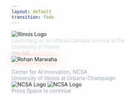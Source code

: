 ```yaml
---
layout: default
transition: fade
---
```


<!-- # Illinois Chat
## Your AI Teaching & Learning Assistant -->

<!-- Theme Toggle Component -->
<ThemeToggle />

<div class="flex flex-col h-full">
  <!-- Illinois Chat Logo Container -->
  <div class="flex self-center items-center justify-center mt-12 mb-12">
    <a href="https://chat.illinois.edu" target="_blank" class="flex items-center hover:scale-105 transition-transform duration-300 no-underline cursor-pointer" style="border-bottom: none; text-decoration: none;">
      <!-- I Logo -->
      <img 
        src="/images/logos/logo_illinois.png" 
        alt="Illinois Logo" 
        class="h-24 w-auto mr-4"
      />
      <!-- Illinois Chat Text -->
      <span class="montserrat-heading text-6xl md:text-7xl lg:text-8xl font-bold theme-text-primary hover:text-orange-500 transition-colors duration-300">
        Illinois Chat
      </span>
    </a>
  </div>
  
  <!-- Subtitle -->
  <div class="montserrat-paragraph text-xl md:text-2xl theme-text-secondary mb-16 max-w-4xl leading-relaxed text-center">
    Launching as an official campus service at the
    <br />University of Illinois
    <br />this fall
  </div>
  
  <!-- Presenter Information -->
  <div class="flex justify-between items-center gap-8 w-full hover:cursor-pointer">
    <a href="https://rohanmarwaha.com" target="_blank" class="flex items-center gap-8 hover:scale-105 transition-transform duration-300 cursor-pointer hover:cursor-pointer group no-underline" style="text-decoration: none; border: none;">
      <img 
        src="/images/Rohan Marwaha.jpeg" 
        alt="Rohan Marwaha" 
        class="w-24 h-24 md:w-28 md:h-28 rounded-full border-4 border-orange-500 shadow-lg theme-profile-image group-hover:shadow-xl transition-shadow duration-300 hover:cursor-pointer"
      />
      <div class="text-left">
        <div class="montserrat-heading text-xl md:text-2xl font-semibold theme-text-primary mb-3 group-hover:text-orange-500 transition-colors duration-300 hover:cursor-pointer">
          Rohan Marwaha
        </div>
        <div class="montserrat-paragraph theme-text-muted text-base md:text-lg text-left group-hover:theme-text-secondary transition-colors duration-300 hover:cursor-pointer">
          Center for AI Innovation, NCSA
        </div>
        <div class="montserrat-paragraph theme-text-muted text-sm md:text-base opacity-75 text-left group-hover:opacity-90 transition-opacity duration-300 hover:cursor-pointer">
          University of Illinois at Urbana-Champaign
        </div>
      </div>
    </a>
    <a href="https://ncsa.illinois.edu" target="_blank" class="flex items-center hover:scale-105 transition-transform duration-300 cursor-pointer no-underline hover:cursor-pointer" style="text-decoration: none; border: none;">
      <img 
        src="/images/logos/ncsa_logo_light_mode.png" 
        alt="NCSA Logo" 
        class="h-24 block dark:hidden hover:opacity-80 transition-opacity duration-300 hover:cursor-pointer"
      />
      <img 
        src="/images/logos/ncsa_logo_dark_mode.png" 
        alt="NCSA Logo" 
        class="h-24 hidden dark:block hover:opacity-80 transition-opacity duration-300 hover:cursor-pointer"
      />
    </a>
  </div>
  
  <!-- Navigation hint -->
  <div 
    @click="$slidev.nav.next" 
    class="absolute bottom-4 left-1/2 transform -translate-x-1/2 
           montserrat-paragraph theme-text-muted text-sm md:text-base 
           hover:text-orange-500 transition-colors cursor-pointer
           flex items-center gap-2"
  >
    Press Space to continue
    <carbon:arrow-right class="text-lg" />
  </div>
</div>

<style>
/* Custom styling for the title slide with theme support */
.slidev-page {
  background: var(--theme-bg-primary, linear-gradient(135deg, #1a1a1a 0%, #2d2d2d 100%));
  min-height: 100vh;
  transition: background 0.3s ease-in-out;
}

/* Enhanced logo styling with theme-aware Illinois colors */
.montserrat-heading {
  /* Light mode: Blue gradient */
  background: linear-gradient(135deg, var(--illinois-blue) 0%, #0891b2 50%, var(--illinois-blue) 100%);
  -webkit-background-clip: text;
  -webkit-text-fill-color: transparent;
  background-clip: text;
  text-shadow: none;
  transition: background 0.3s ease-in-out;
}

/* Dark mode: Orange gradient */
.dark .montserrat-heading {
  background: linear-gradient(135deg, var(--illinois-orange) 0%, #f7931e 50%, var(--illinois-orange) 100%);
  -webkit-background-clip: text;
  -webkit-text-fill-color: transparent;
  background-clip: text;
}

/* Theme-based text colors */
.theme-text-primary {
  color: var(--theme-text-primary, #ffffff);
  transition: color 0.3s ease-in-out;
}

.theme-text-secondary {
  color: var(--theme-text-secondary, #d1d5db);
  transition: color 0.3s ease-in-out;
}

.theme-text-muted {
  color: var(--theme-text-muted, #9ca3af);
  transition: color 0.3s ease-in-out;
}

/* Profile image with theme-aware border */
.theme-profile-image {
  border-color: var(--theme-accent-orange, #ff6b35) !important;
  transition: border-color 0.3s ease-in-out;
}

/* Responsive adjustments */
@media (max-width: 768px) {
  .montserrat-heading {
    font-size: 2.5rem !important;
  }
}

/* Subtle animation for the profile image */
@keyframes pulse-glow {
  0%, 100% {
    box-shadow: 0 0 20px rgba(255, 107, 53, 0.3);
  }
  50% {
    box-shadow: 0 0 30px rgba(255, 107, 53, 0.5);
  }
}

.theme-profile-image {
  animation: pulse-glow 3s ease-in-out infinite;
}

/* Light theme adjustments */
:root.theme-light .theme-profile-image {
  animation: pulse-glow-light 3s ease-in-out infinite;
}

@keyframes pulse-glow-light {
  0%, 100% {
    box-shadow: 0 0 15px rgba(19, 41, 75, 0.2);
  }
  50% {
    box-shadow: 0 0 25px rgba(19, 41, 75, 0.3);
  }
}
</style>


<!--
Title slide for Illinois Chat presentation
Event: Summer of AI @ CITL, July 2, 2025
Presenter: Rohan Marwaha, Research Software Engineer at NCSA
Using standard Tailwind classes for compatibility
--> 